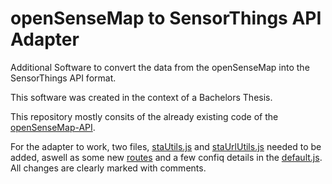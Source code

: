 # openSenseMap to SensorThings API Adapter
Additional Software to convert the data from the openSenseMap into the SensorThings API format.


This software was created in the context of a Bachelors Thesis.


This repository mostly consits of the already existing code of the [openSenseMap-API](https://github.com/sensebox/openSenseMap-API).


For the adapter to work, two files, [staUtils.js](./openSenseMap-API-master/packages/api/lib/helpers/staUtils.js) and [staUrlUtils.js](./openSenseMap-API-master/packages/api/lib/helpers/staUrlUtils.js) needed to be added, aswell as some new [routes](./openSenseMap-API-master/packages/api/lib/routes.js) and a few confiq details in the [default.js](./openSenseMap-API-master/config/default.js). All changes are clearly marked with comments.

